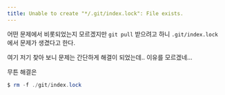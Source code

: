 ```yaml
---
title: Unable to create "*/.git/index.lock": File exists.
---
```


어떤 문제에서 비롯되었는지 모르겠지만 `git pull` 받으려고 하니 `.git/index.lock` 에서 문제가 생겼다고 한다.

여기 저기 찾아 보니 문제는 간단하게 해결이 되었는데.. 이유를 모르겠네...

무튼 해결은

```powershell
$ rm -f ./git/index.lock
```

